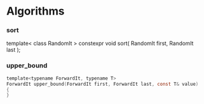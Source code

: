 # Algorithms
### sort
template< class RandomIt >
constexpr void sort( RandomIt first, RandomIt last );

### upper_bound 
```c
template<typename ForwardIt, typename T>
ForwardIt upper_bound(ForwardIt first, ForwardIt last, const T& value)
{
}
```